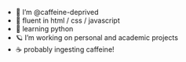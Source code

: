 - 🦇  I’m @caffeine-deprived
- 🌱 fluent in html / css / javascript
- 🐍 learning python
- 🪐 I’m working on personal and academic projects
- ☕️ probably ingesting caffeine!

<!---
caffeine-deprived/caffeine-deprived is a ✨ special ✨ repository because its `README.md` (this file) appears on your GitHub profile.
You can click the Preview link to take a look at your changes.
--->
